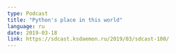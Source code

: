 ```yaml
---
type: Podcast
title: "Python's place in this world"
language: ru
date: 2019-03-18
link: https://sdcast.ksdaemon.ru/2019/03/sdcast-100/
---
```

